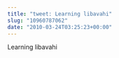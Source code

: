 ```yaml
---
title: "tweet: Learning libavahi"
slug: "10960787062"
date: "2010-03-24T03:25:23+00:00"
---
```

Learning libavahi